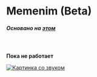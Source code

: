 # Memenim (Beta)

##### *Основано на [этом](https://github.com/MEMENIM-Project/Memenim)*

<br/><br/>
**Пока не работает**

[![Картинка со звуком](https://img.youtube.com/vi/tX2ouEIT2v4/0.jpg)](https://www.youtube.com/watch?v=tX2ouEIT2v4 "Картинка со звуком")
